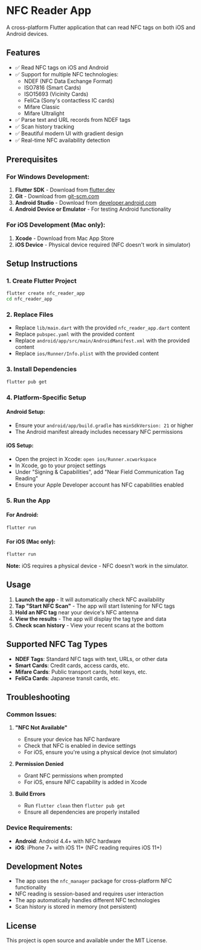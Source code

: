 # NFC Reader App

A cross-platform Flutter application that can read NFC tags on both iOS and Android devices.

## Features

- ✅ Read NFC tags on iOS and Android
- ✅ Support for multiple NFC technologies:
  - NDEF (NFC Data Exchange Format)
  - ISO7816 (Smart Cards)
  - ISO15693 (Vicinity Cards)
  - FeliCa (Sony's contactless IC cards)
  - Mifare Classic
  - Mifare Ultralight
- ✅ Parse text and URL records from NDEF tags
- ✅ Scan history tracking
- ✅ Beautiful modern UI with gradient design
- ✅ Real-time NFC availability detection

## Prerequisites

### For Windows Development:
1. **Flutter SDK** - Download from [flutter.dev](https://docs.flutter.dev/get-started/install/windows)
2. **Git** - Download from [git-scm.com](https://git-scm.com/download/win)
3. **Android Studio** - Download from [developer.android.com](https://developer.android.com/studio)
4. **Android Device or Emulator** - For testing Android functionality

### For iOS Development (Mac only):
1. **Xcode** - Download from Mac App Store
2. **iOS Device** - Physical device required (NFC doesn't work in simulator)

## Setup Instructions

### 1. Create Flutter Project
```bash
flutter create nfc_reader_app
cd nfc_reader_app
```

### 2. Replace Files
- Replace `lib/main.dart` with the provided `nfc_reader_app.dart` content
- Replace `pubspec.yaml` with the provided content
- Replace `android/app/src/main/AndroidManifest.xml` with the provided content
- Replace `ios/Runner/Info.plist` with the provided content

### 3. Install Dependencies
```bash
flutter pub get
```

### 4. Platform-Specific Setup

#### Android Setup:
- Ensure your `android/app/build.gradle` has `minSdkVersion: 21` or higher
- The Android manifest already includes necessary NFC permissions

#### iOS Setup:
- Open the project in Xcode: `open ios/Runner.xcworkspace`
- In Xcode, go to your project settings
- Under "Signing & Capabilities", add "Near Field Communication Tag Reading"
- Ensure your Apple Developer account has NFC capabilities enabled

### 5. Run the App

#### For Android:
```bash
flutter run
```

#### For iOS (Mac only):
```bash
flutter run
```
**Note:** iOS requires a physical device - NFC doesn't work in the simulator.

## Usage

1. **Launch the app** - It will automatically check NFC availability
2. **Tap "Start NFC Scan"** - The app will start listening for NFC tags
3. **Hold an NFC tag** near your device's NFC antenna
4. **View the results** - The app will display the tag type and data
5. **Check scan history** - View your recent scans at the bottom

## Supported NFC Tag Types

- **NDEF Tags**: Standard NFC tags with text, URLs, or other data
- **Smart Cards**: Credit cards, access cards, etc.
- **Mifare Cards**: Public transport cards, hotel keys, etc.
- **FeliCa Cards**: Japanese transit cards, etc.

## Troubleshooting

### Common Issues:

1. **"NFC Not Available"**
   - Ensure your device has NFC hardware
   - Check that NFC is enabled in device settings
   - For iOS, ensure you're using a physical device (not simulator)

2. **Permission Denied**
   - Grant NFC permissions when prompted
   - For iOS, ensure NFC capability is added in Xcode

3. **Build Errors**
   - Run `flutter clean` then `flutter pub get`
   - Ensure all dependencies are properly installed

### Device Requirements:

- **Android**: Android 4.4+ with NFC hardware
- **iOS**: iPhone 7+ with iOS 11+ (NFC reading requires iOS 11+)

## Development Notes

- The app uses the `nfc_manager` package for cross-platform NFC functionality
- NFC reading is session-based and requires user interaction
- The app automatically handles different NFC technologies
- Scan history is stored in memory (not persistent)

## License

This project is open source and available under the MIT License. 